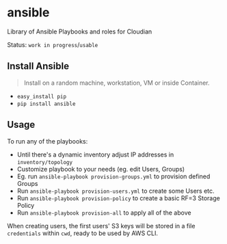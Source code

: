 # ansible
Library of Ansible Playbooks and roles for Cloudian

Status: `work in progress`/`usable`

## Install Ansible

> Install on a random machine, workstation, VM or inside Container.

- `easy_install pip`
- `pip install ansible`

## Usage

To run any of the playbooks:

- Until there's a dynamic inventory adjust IP addresses in `inventory/topology`
- Customize playbook to your needs (eg. edit Users, Groups)
- Eg. run `ansible-playbook provision-groups.yml` to provision defined Groups
- Run `ansible-playbook provision-users.yml` to create some Users etc.
- Run `ansible-playbook provision-policy` to create a basic RF=3 Storage Policy
- Run `ansible-playbook provision-all` to apply all of the above

When creating users, the first users' S3 keys will be stored in a file `credentials` within `cwd`, ready to be used by AWS CLI.
